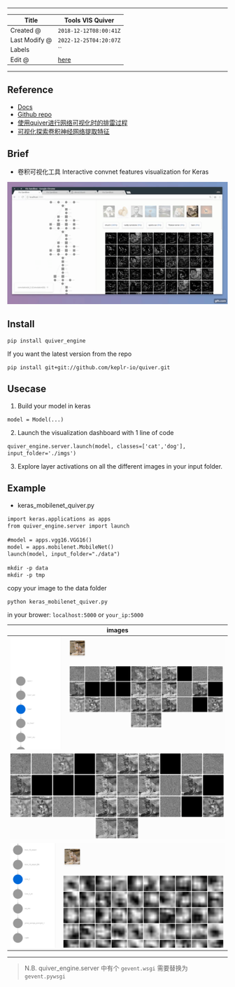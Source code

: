 -----

| Title         | Tools VIS Quiver                                      |
| ------------- | ----------------------------------------------------- |
| Created @     | `2018-12-12T08:00:41Z`                                |
| Last Modify @ | `2022-12-25T04:20:07Z`                                |
| Labels        | \`\`                                                  |
| Edit @        | [here](https://github.com/junxnone/aiwiki/issues/136) |

-----

## Reference

  - [Docs](https://keplr-io.github.io/quiver/)
  - [Github repo](https://github.com/keplr-io/quiver)
  - [使用quiver进行网络可视化时的排雷过程](https://blog.csdn.net/macwinwin/article/details/78680287)
  - [可视化探索卷积神经网络提取特征](https://blog.csdn.net/wangyangzhizhou/article/details/84846267)

## Brief

  - 卷积可视化工具 Interactive convnet features visualization for Keras

![gzqll3](media/60f70339acf98d9c7ea9f5ae0c6ab61bb217438e.gif)

## Install

    pip install quiver_engine

If you want the latest version from the repo

    pip install git+git://github.com/keplr-io/quiver.git

## Usecase

1.  Build your model in keras

<!-- end list -->

    model = Model(...)

2.  Launch the visualization dashboard with 1 line of code

<!-- end list -->

    quiver_engine.server.launch(model, classes=['cat','dog'], input_folder='./imgs')

3.  Explore layer activations on all the different images in your input
    folder.

## Example

  - keras\_mobilenet\_quiver.py

<!-- end list -->

    import keras.applications as apps
    from quiver_engine.server import launch
    
    #model = apps.vgg16.VGG16()
    model = apps.mobilenet.MobileNet()
    launch(model, input_folder="./data")

    mkdir -p data
    mkdir -p tmp

copy your image to the data folder

    python keras_mobilenet_quiver.py

in your brower: `localhost:5000` or `your_ip:5000`

| images                                                       |
| ------------------------------------------------------------ |
| ![image](media/60f7d88e0d1dfada176b37719ab37f62c40768d1.png) |
| ![image](media/17604e7ae2e735a49c1a09311bd90d19617d3577.png) |
| ![image](media/4c501c216a59f1eadc2825ac160c8530038d431f.png) |

-----

> N.B. quiver\_engine.server 中有个 `gevent.wsgi` 需要替换为 `gevent.pywsgi`
